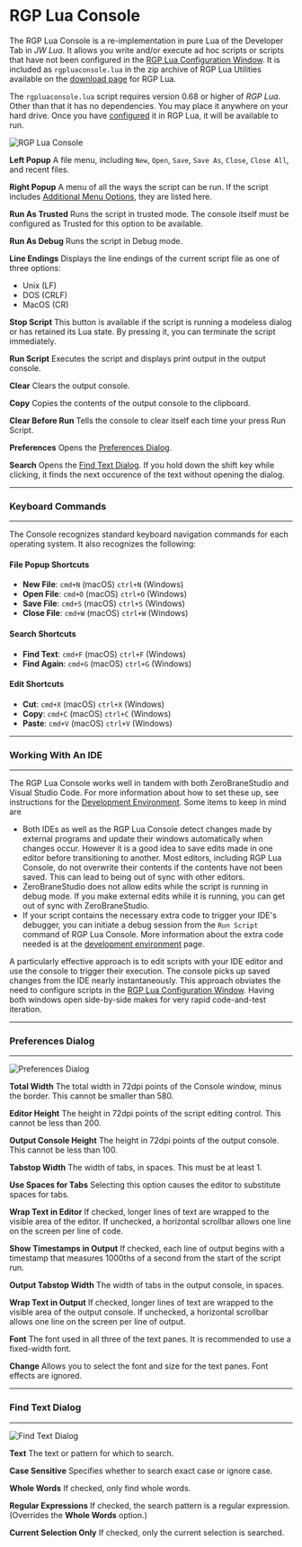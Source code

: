RGP Lua Console
===============

The RGP Lua Console is a re-implementation in pure Lua of the Developer Tab in _JW Lua_. It allows you write and/or execute ad hoc scripts or scripts that have not been configured in the [RGP Lua Configuration Window](/docs/rgp-lua/rgp-lua-configuration). It is included as `rgpluaconsole.lua` in the zip archive of RGP Lua Utilities available on the [download page](https://robertgpatterson.com/-fininfo/-rgplua/rgplua.html) for RGP Lua.

The `rgpluaconsole.lua` script requires version 0.68 or higher of _RGP Lua_. Other than that it has no dependencies. You may place it anywhere on your hard drive. Once you have [configured](/docs/rgp-lua/rgp-lua-configuration) it in RGP Lua, it will be available to run.

![RGP Lua Console](assets/rgpluaconsole.jpg "RGP Lua Console")

**Left Popup** A file menu, including `New`, `Open`, `Save`, `Save As`, `Close`, `Close All`, and recent files.

**Right Popup** A menu of all the ways the script can be run. If the script includes [Additional Menu Options](/docs/rgp-lua/finaleplugin-properties#additional-menu-options), they are listed here.

**Run As Trusted** Runs the script in trusted mode. The console itself must be configured as Trusted for this option to be available.

**Run As Debug** Runs the script in Debug mode.

**Line Endings** Displays the line endings of the current script file as one of three options:

- Unix (LF)
- DOS (CRLF)
- MacOS (CR)

**Stop Script** This button is available if the script is running a modeless dialog or has retained its Lua state. By pressing it, you can terminate the script immediately.

**Run Script** Executes the script and displays print output in the output console.

**Clear** Clears the output console.

**Copy** Copies the contents of the output console to the clipboard.

**Clear Before Run** Tells the console to clear itself each time your press Run Script.

**Preferences** Opens the [Preferences Dialog](#preferences-dialog).

**Search** Opens the [Find Text Dialog](#find-text-dialog). If you hold down the shift key while clicking, it finds the next occurence of the text without opening the dialog.

---

### Keyboard Commands

---

The Console recognizes standard keyboard navigation commands for each operating system. It also recognizes the following:

#### File Popup Shortcuts

- **New File**: `cmd+N` (macOS) `ctrl+N` (Windows)
- **Open File**: `cmd+O` (macOS) `ctrl+O` (Windows)
- **Save File**: `cmd+S` (macOS) `ctrl+S` (Windows)
- **Close File**: `cmd+W` (macOS) `ctrl+W` (Windows)

#### Search Shortcuts

- **Find Text**: `cmd+F` (macOS) `ctrl+F` (Windows)
- **Find Again**: `cmd+G` (macOS) `ctrl+G` (Windows)

#### Edit Shortcuts

- **Cut**:  `cmd+X` (macOS) `ctrl+X` (Windows)
- **Copy**:  `cmd+C` (macOS) `ctrl+C` (Windows)
- **Paste**:  `cmd+V` (macOS) `ctrl+V` (Windows)

---

### Working With An IDE

---

The RGP Lua Console works well in tandem with both ZeroBraneStudio and Visual Studio Code. For more information about how to set these up, see instructions for the [Development Environment](/docs/rgp-lua/development-environment). Some items to keep in mind are

- Both IDEs as well as the RGP Lua Console detect changes made by external programs and update their windows automatically when changes occur. However it is a good idea to save edits made in one editor before transitioning to another. Most editors, including RGP Lua Console, do not overwrite their contents if the contents have not been saved. This can lead to being out of sync with other editors.
- ZeroBraneStudio does not allow edits while the script is running in debug mode. If you make external edits while it is running, you can get out of sync with ZeroBraneStudio.
- If your script contains the necessary extra code to trigger your IDE's debugger, you can initiate a debug session from the `Run Script` command of RGP Lua Console. More information about the extra code needed is at the [development environment](/docs/rgp-lua/development-environment) page.

A particularly effective approach is to edit scripts with your IDE editor and use the console to trigger their execution. The console picks up saved changes from the IDE nearly instantaneously. This approach obviates the need to configure scripts in the [RGP Lua Configuration Window](/docs/rgp-lua/rgp-lua-configuration). Having both windows open side-by-side makes for very rapid code-and-test iteration.

---

### Preferences Dialog

---

![Preferences Dialog](assets/rgpluaconsole_prefs.jpg "Preferences Dialog")

**Total Width** The total width in 72dpi points of the Console window, minus the border. This cannot be smaller than 580.

**Editor Height** The height in 72dpi points of the script editing control. This cannot be less than 200.

**Output Console Height** The height in 72dpi points of the output console. This cannot be less than 100.

**Tabstop Width** The width of tabs, in spaces. This must be at least 1.

**Use Spaces for Tabs** Selecting this option causes the editor to substitute spaces for tabs.

**Wrap Text in Editor** If checked, longer lines of text are wrapped to the visible area of the editor. If unchecked, a horizontal scrollbar allows one line on the screen per line of code.

**Show Timestamps in Output** If checked, each line of output begins with a timestamp that measures 1000ths of a second from the start of the script run.

**Output Tabstop Width** The width of tabs in the output console, in spaces.

**Wrap Text in Output** If checked, longer lines of text are wrapped to the visible area of the output console. If unchecked, a horizontal scrollbar allows one line on the screen per line of output.

**Font** The font used in all three of the text panes. It is recommended to use a fixed-width font.

**Change** Allows you to select the font and size for the text panes. Font effects are ignored.

---

### Find Text Dialog

---

![Find Text Dialog](assets/rgpluaconsole_search.jpg "Preferences Dialog")

**Text** The text or pattern for which to search.

**Case Sensitive** Specifies whether to search exact case or ignore case.

**Whole Words** If checked, only find whole words.

**Regular Expressions** If checked, the search pattern is a regular expression. 
(Overrides the **Whole Words** option.)

**Current Selection Only** If checked, only the current selection is searched.

